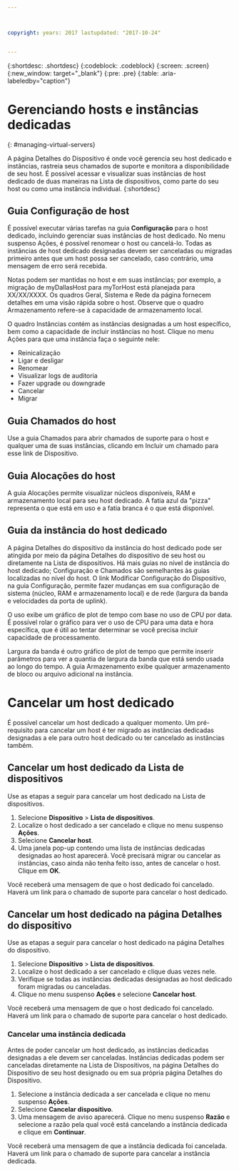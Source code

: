 ```yaml
---



copyright: years: 2017 lastupdated: "2017-10-24"


---
```


{:shortdesc: .shortdesc}
{:codeblock: .codeblock}
{:screen: .screen}
{:new_window: target="_blank"}
{:pre: .pre}
{:table: .aria-labeledby="caption"}

# Gerenciando hosts e instâncias dedicadas
{: #managing-virtual-servers}

A página Detalhes do Dispositivo é onde você gerencia seu host dedicado e instâncias, rastreia seus chamados de suporte e monitora a disponibilidade de seu host. É possível acessar e visualizar suas instâncias de host dedicado de duas maneiras na Lista de dispositivos, como parte do seu host ou como uma instância individual.
{:shortdesc}

## Guia Configuração de host
É possível executar várias tarefas na guia **Configuração** para o host dedicado, incluindo gerenciar suas instâncias de host dedicado. No menu suspenso Ações, é possível renomear o host ou cancelá-lo. Todas as instâncias de host dedicado designadas devem ser canceladas ou migradas primeiro antes que um host possa ser cancelado, caso contrário, uma mensagem de erro será recebida.

Notas podem ser mantidas no host e em suas instâncias; por exemplo, a migração de myDallasHost para myTorHost está planejada para XX/XX/XXXX. Os quadros Geral, Sistema e Rede da página fornecem detalhes em uma visão rápida sobre o host. Observe que o quadro Armazenamento refere-se à capacidade de armazenamento local.

O quadro Instâncias contém as instâncias designadas a um host específico, bem como a capacidade de incluir instâncias no host. Clique no menu Ações para que uma instância faça o seguinte nele:

* Reinicalização
* Ligar e desligar
* Renomear
*	Visualizar logs de auditoria
*	Fazer upgrade ou downgrade
*	Cancelar
*	Migrar

## Guia Chamados do host
Use a guia Chamados para abrir chamados de suporte para o host e qualquer uma de suas instâncias, clicando em Incluir um chamado para esse link de Dispositivo.

## Guia Alocações do host
A guia Alocações permite visualizar núcleos disponíveis, RAM e armazenamento local para seu host dedicado. A fatia azul da "pizza" representa o que está em uso e a fatia branca é o que está disponível.

## Guia da instância do host dedicado
A página Detalhes do dispositivo da instância do host dedicado pode ser atingida por meio da página Detalhes do dispositivo de seu host ou diretamente na Lista de dispositivos. Há mais guias no nível de instância do host dedicado; Configuração e Chamados são semelhantes às guias localizadas no nível do host. O link Modificar Configuração do Dispositivo, na guia Configuração, permite fazer mudanças em sua configuração de sistema (núcleo, RAM e armazenamento local) e de rede (largura da banda e velocidades da porta de uplink).

O uso exibe um gráfico de plot de tempo com base no uso de CPU por data. É possível rolar o gráfico para ver o uso de CPU para uma data e hora específica, que é útil ao tentar determinar se você precisa incluir capacidade de processamento.

Largura da banda é outro gráfico de plot de tempo que permite inserir parâmetros para ver a quantia de largura da banda que está sendo usada ao longo do tempo. A guia Armazenamento exibe qualquer armazenamento de bloco ou arquivo adicional na instância.

# Cancelar um host dedicado
É possível cancelar um host dedicado a qualquer momento. Um pré-requisito para cancelar um host é ter migrado as instâncias dedicadas designadas a ele para outro host dedicado ou ter cancelado as instâncias também. 
## Cancelar um host dedicado da Lista de dispositivos
Use as etapas a seguir para cancelar um host dedicado na Lista de dispositivos.

1. Selecione **Dispositivo** > **Lista de dispositivos**.
2. Localize o host dedicado a ser cancelado e clique no menu suspenso **Ações**.
3. Selecione **Cancelar host**. 
4. Uma janela pop-up contendo uma lista de instâncias dedicadas designadas ao host aparecerá. Você precisará migrar ou cancelar as instâncias, caso ainda não tenha feito isso, antes de cancelar o host. Clique em **OK**.

Você receberá uma mensagem de que o host dedicado foi cancelado. Haverá um link para o chamado de suporte para cancelar o host dedicado.
## Cancelar um host dedicado na página Detalhes do dispositivo
Use as etapas a seguir para cancelar o host dedicado na página Detalhes do dispositivo.

1. Selecione **Dispositivo** > **Lista de dispositivos**.
2. Localize o host dedicado a ser cancelado e clique duas vezes nele.
3. Verifique se todas as instâncias dedicadas designadas ao host dedicado foram migradas ou canceladas.
4. Clique no menu suspenso **Ações** e selecione **Cancelar host**.

Você receberá uma mensagem de que o host dedicado foi cancelado. Haverá um link para o chamado de suporte para cancelar o host dedicado.

### Cancelar uma instância dedicada

Antes de poder cancelar um host dedicado, as instâncias dedicadas designadas a ele devem ser canceladas. Instâncias dedicadas podem ser canceladas diretamente na Lista de Dispositivos, na página Detalhes do Dispositivo de seu host designado ou em sua própria página Detalhes do Dispositivo. 

1. Selecione a instância dedicada a ser cancelada e clique no menu suspenso **Ações**.
2. Selecione **Cancelar dispositivo**.
3. Uma mensagem de aviso aparecerá. Clique no menu suspenso **Razão** e selecione a razão pela qual você está cancelando a instância dedicada e clique em **Continuar**.

Você receberá uma mensagem de que a instância dedicada foi cancelada. Haverá um link para o chamado de suporte para cancelar a instância dedicada.

